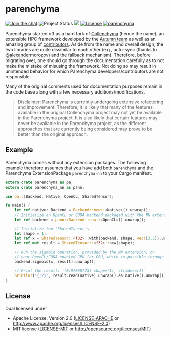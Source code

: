 # parenchyma

[![Join the chat](https://badges.gitter.im/lychee-eng/parenchyma.svg)](https://gitter.im/lychee-eng/parenchyma)
![Project Status](https://img.shields.io/badge/status-pre--alpha-green.svg)
[![](http://meritbadge.herokuapp.com/parenchyma)](https://crates.io/crates/parenchyma)
[![License](https://img.shields.io/crates/l/parenchyma.svg)](#license)
[![parenchyma](https://docs.rs/parenchyma/badge.svg)](https://docs.rs/parenchyma)

Parenchyma started off as a hard fork of [Collenchyma][collenchyma-repo] (hence the name), an 
extensible HPC framework developed by the [Autumn team] as well as an amazing group 
of [contributors][collenchyma-contributors]. Aside from the name and overall design, the two 
libraries are quite dissimilar to each other (e.g., auto-sync (thanks 
to [@alexandermorozov](/../../issues/2)) and the fallback mechanism). Therefore, before migrating 
over, one should go through the documentation carefully as to not make the mistake of misusing 
the framework. Not doing so may result in unintended behavior for which Parenchyma 
developers/contributors are not responsible.

Many of the original comments used for documentation purposes remain in the code base along with 
a few necessary additions/modifications.

> Disclaimer: Parenchyma is currently undergoing extensive refactoring and improvement. Therefore, 
> it is likely that many of the features available in the original Collenchyma project may not yet 
> be available in the Parenchyma project. It is also likely that certain features may never be 
> available in the Parenchyma project, as the different approaches that are currently being 
> considered may prove to be better than the original approach.

## Example

Parenchyma comes without any extension packages. The following example therefore assumes that
you have add both `parenchyma` and the Parenchyma ExtensionPackage `parenchyma-nn` to your
Cargo manifest.

```rust
extern crate parenchyma as pa;
extern crate parenchyma_nn as pann;

use pa::{Backend, Native, OpenCL, SharedTensor};

fn main() {
    let ref native: Backend = Backend::new::<Native>().unwrap();
    // Initialize an OpenCL or CUDA backend packaged with the NN extension.
    let ref backend = pann::Backend::new::<OpenCL>().unwrap();

    // Initialize two `SharedTensor`s.
    let shape = 1;
    let ref x = SharedTensor::<f32>::with(backend, shape, vec![3.5]).unwrap();
    let ref mut result = SharedTensor::<f32>::new(shape);

    // Run the sigmoid operation, provided by the NN extension, on 
    // your OpenCL/CUDA enabled GPU (or CPU, which is possible through OpenCL)
    backend.sigmoid(x, result).unwrap();

    // Print the result: `[0.97068775] shape=[1], strides=[1]`
    println!("{:?}", result.read(native).unwrap().as_native().unwrap());
}
```

## License

Dual licensed under
  * Apache License, Version 2.0 ([LICENSE-APACHE] or http://www.apache.org/licenses/LICENSE-2.0)
  * MIT license ([LICENSE-MIT] or http://opensource.org/licenses/MIT)

[Autumn team]: https://github.com/autumnai
[collenchyma-repo]: https://github.com/autumnai/collenchyma
[collenchyma-contributors]: https://github.com/autumnai/collenchyma/graphs/contributors
[LICENSE-APACHE]: ../../../license/blob/master/LICENSE-APACHE
[LICENSE-MIT]: ../../../license/blob/master/LICENSE-MIT
